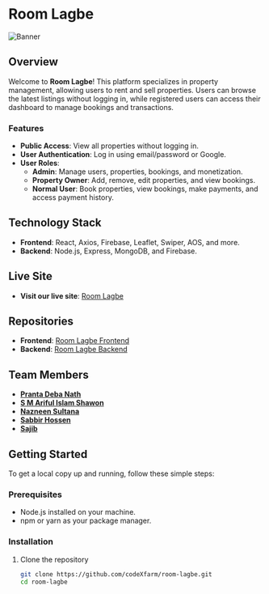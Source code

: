 # Room Lagbe

![Banner](https://i.ibb.co.com/R2gGtvn/Brown-Modern-Visit-Our-Website-Video-Instagram-gg-Post.png)

## Overview
Welcome to **Room Lagbe**! This platform specializes in property management, allowing users to rent and sell properties. Users can browse the latest listings without logging in, while registered users can access their dashboard to manage bookings and transactions.

### Features
- **Public Access**: View all properties without logging in.
- **User Authentication**: Log in using email/password or Google.
- **User Roles**:
  - **Admin**: Manage users, properties, bookings, and monetization.
  - **Property Owner**: Add, remove, edit properties, and view bookings.
  - **Normal User**: Book properties, view bookings, make payments, and access payment history.

## Technology Stack
- **Frontend**: React, Axios, Firebase, Leaflet, Swiper, AOS, and more.
- **Backend**: Node.js, Express, MongoDB, and Firebase.

## Live Site
- **Visit our live site**: [Room Lagbe](https://room-lagbe.web.app/)

## Repositories
- **Frontend**: [Room Lagbe Frontend](https://github.com/codeXfarm/room-lagbe)
- **Backend**: [Room Lagbe Backend](https://github.com/codeXfarm/room_lagbe_backend)

## Team Members
- **[Pranta Deba Nath](https://github.com/pranta-deba)**
- **[S M Ariful Islam Shawon](https://github.com/smais007)**
- **[Nazneen Sultana](https://github.com/git12nazneen)**
- **[Sabbir Hossen](https://github.com/sabbir-hossen66)**
- **[Sajib](https://github.com/sajib751)**

## Getting Started
To get a local copy up and running, follow these simple steps:

### Prerequisites
- Node.js installed on your machine.
- npm or yarn as your package manager.

### Installation
1. Clone the repository
   ```bash
   git clone https://github.com/codeXfarm/room-lagbe.git
   cd room-lagbe
